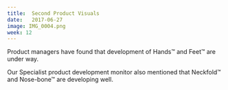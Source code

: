 ```yaml
---
title:  Second Product Visuals
date:   2017-06-27
image: IMG_0004.png
week: 12
---
```


Product managers have found that development of Hands™ and Feet™ are under way.

Our Specialist product development monitor also mentioned that Neckfold™ and Nose-bone™ are developing well.
